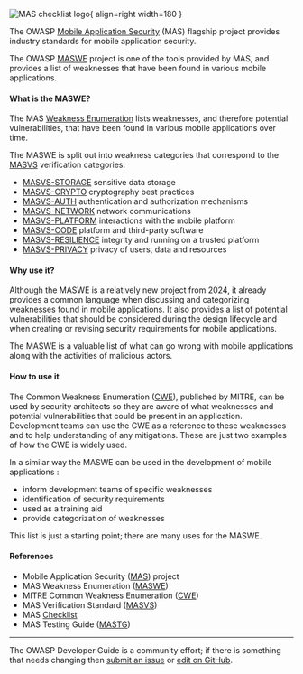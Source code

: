![MAS checklist logo](../../assets/images/logos/mas.png "OWASP MASWE"){ align=right width=180 }

The OWASP [Mobile Application Security][masproject] (MAS) flagship project provides
industry standards for mobile application security.

The OWASP [MASWE][maswe] project is one of the tools provided by MAS,
and provides a list of weaknesses that have been found in various mobile applications.

#### What is the MASWE?

The MAS [Weakness Enumeration][maswe] lists weaknesses, and therefore potential vulnerabilities,
that have been found in various mobile applications over time.

The MASWE is split out into weakness categories that correspond to the [MASVS][masvs] verification categories:

* [MASVS-STORAGE](https://mas.owasp.org/MASWE/MASVS-STORAGE/MASWE-0001/) sensitive data storage
* [MASVS-CRYPTO](https://mas.owasp.org/MASWE/MASVS-CRYPTO/MASWE-0009/) cryptography best practices
* [MASVS-AUTH](https://mas.owasp.org/MASWE/MASVS-AUTH/MASWE-0028/) authentication and authorization mechanisms
* [MASVS-NETWORK](https://mas.owasp.org/MASWE/MASVS-NETWORK/MASWE-0047/) network communications
* [MASVS-PLATFORM](https://mas.owasp.org/MASWE/MASVS-PLATFORM/MASWE-0053/) interactions with the mobile platform
* [MASVS-CODE](https://mas.owasp.org/MASWE/MASVS-CODE/MASWE-0075/) platform and third-party software
* [MASVS-RESILIENCE](https://mas.owasp.org/MASWE/MASVS-RESILIENCE/MASWE-0089/) integrity and running on a trusted platform
* [MASVS-PRIVACY](https://mas.owasp.org/MASWE/MASVS-PRIVACY/MASWE-0108/) privacy of users, data and resources

#### Why use it?

Although the MASWE is a relatively new project from 2024, it already provides a common language
when discussing and categorizing weaknesses found in mobile applications.
It also provides a list of potential vulnerabilities that should be considered during the design lifecycle
and when creating or revising security requirements for mobile applications.

The MASWE is a valuable list of what can go wrong with mobile applications along with the activities of malicious actors.

#### How to use it

The Common Weakness Enumeration ([CWE][cwe]), published by MITRE, can be used by security architects
so they are aware of what weaknesses and potential vulnerabilities that could be present in an application.
Development teams can use the CWE as a reference to these weaknesses and to help understanding of any mitigations.
These are just two examples of how the CWE is widely used.

In a similar way the MASWE can be used in the development of mobile applications :

* inform development teams of specific weaknesses
* identification of security requirements
* used as a training aid
* provide categorization of weaknesses

This list is just a starting point; there are many uses for the MASWE.

#### References

* Mobile Application Security ([MAS][masproject]) project
* MAS Weakness Enumeration ([MASWE][maswe])
* MITRE Common Weakness Enumeration ([CWE][cwe])
* MAS Verification Standard ([MASVS][masvs])
* MAS [Checklist][masc]
* MAS Testing Guide ([MASTG][mastg])

----

The OWASP Developer Guide is a community effort; if there is something that needs changing
then [submit an issue][issue0704] or [edit on GitHub][edit0704].

[cwe]: https://cwe.mitre.org/
[edit0704]: https://github.com/OWASP/DevGuide/blob/main/docs/en/05-implementation/04-maswe.md
[issue0704]: https://github.com/OWASP/DevGuide/issues/new?labels=enhancement&template=request.md&title=Update:%2005-implementation/04-maswe
[masproject]: https://owasp.org/www-project-mobile-app-security/
[masc]: https://mas.owasp.org/checklists/
[mastg]: https://mas.owasp.org/MASTG/
[maswe]: https://mas.owasp.org/MASWE/
[masvs]: https://mas.owasp.org/MASVS/

